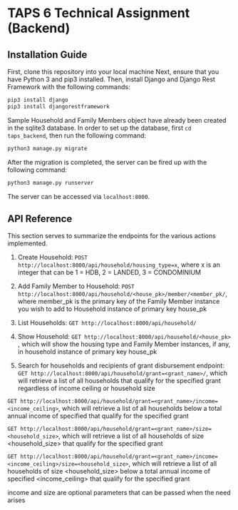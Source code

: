 # TAPS 6 Technical Assignment (Backend)
 
## Installation Guide
First, clone this repository into your local machine
Next, ensure that you have Python 3 and pip3 installed.
Then, install Django and Django Rest Framework with the following commands:

```bash
pip3 install django
pip3 install djangorestframework
```

Sample Household and Family Members object have already been created in the sqlite3 database. 
In order to set up the database, first ```cd taps_backend```, then run the following command:

```python
python3 manage.py migrate
```

After the migration is completed, the server can be fired up with the following command:

```python
python3 manage.py runserver
```

The server can be accessed via ```localhost:8000```.

## API Reference

This section serves to summarize the endpoints for the various actions implemented.
1) Create Household: ```POST http://localhost:8000/api/household/housing_type=x```, where x is an integer that can be 1 = HDB, 2 = LANDED, 3 = CONDOMINIUM

2) Add Family Member to Household: ```POST http://localhost:8000/api/household/<house_pk>/member/<member_pk/```, where member_pk is the primary key of the Family Member instance you wish to add to Household instance of primary key house_pk

3) List Households: ```GET http://localhost:8000/api/household/```

4) Show Household: ```GET http://localhost:8000/api/household/<house_pk>``` , which will show the housing type and Family Member instances, if any, in household instance of primary key house_pk

5) Search for households and recipients of grant disbursement endpoint: 
```GET http://localhost:8000/api/household/grant=<grant_name>/```, which will retrieve a list of all households that qualify for the specified grant regardless of income ceiling or household size

```GET http://localhost:8000/api/household/grant=<grant_name>/income=<income_ceiling>```, which will retrieve a list of all households below a total annual income of specified <income ceiling> that qualify for the specified grant
 
```GET http://localhost:8000/api/household/grant=<grant_name>/size=<household_size>```, which will retrieve a list of all households of size <household_size> that qualify for the specified grant 

```GET http://localhost:8000/api/household/grant=<grant_name>/income=<income_ceiling>/size=<household_size>```, which will retrieve a list of all households of size <household_size> below a total annual income of specified <income_ceiling> that qualify for the specified grant 

income and size are optional parameters that can be passed when the need arises
